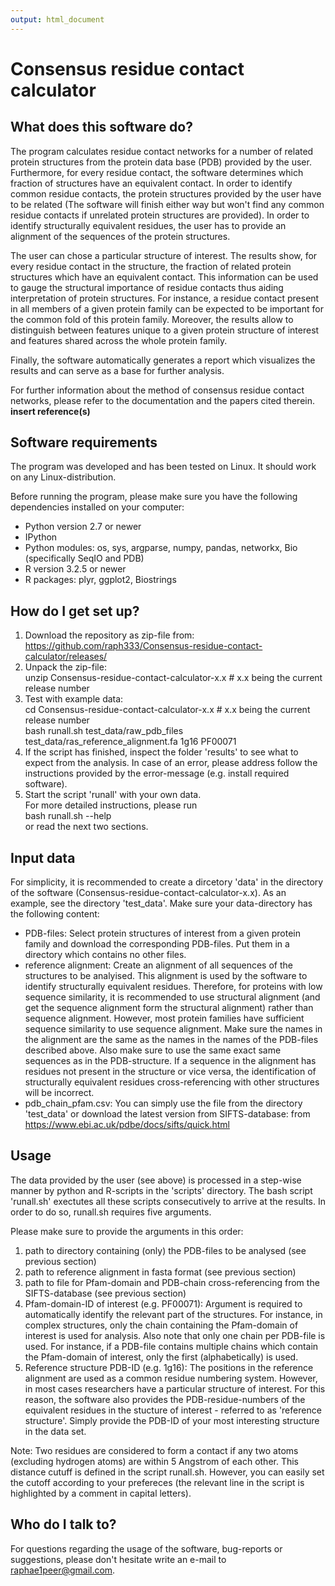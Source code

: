 ```yaml
---
output: html_document
---
```


# Consensus residue contact calculator


## What does this software do?

The program calculates residue contact networks for a number of related protein structures from the protein data base (PDB) provided by the user. Furthermore, for every residue contact, the software determines which fraction of structures have an equivalent contact. In order to identify common residue contacts, the protein structures provided by the user have to be related (The software will finish either way but won't find any common residue contacts if unrelated protein structures are provided). In order to identify structurally equivalent residues, the user has to provide an alignment of the sequences of the protein structures.

The user can chose a particular structure of interest. The results show, for every residue contact in the structure, the fraction of related protein structures which have an equivalent contact. This information can be used to gauge the structural importance of residue contacts thus aiding interpretation of protein structures. For instance, a residue contact present in all members of a given protein family can be expected to be important for the common fold of this protein family. Moreover, the results allow to distinguish between features unique to a given protein structure of interest and features shared across the whole protein family.

Finally, the software automatically generates a report which visualizes the results and can serve as a base for further analysis.

For further information about the method of consensus residue contact networks, please refer to the documentation and the papers cited therein.  **insert reference(s)**


## Software requirements

The program was developed and has been tested on Linux. It should work on any Linux-distribution.

Before running the program, please make sure you have the following dependencies installed on your computer:

* Python version 2.7 or newer
* IPython
* Python modules: os, sys, argparse, numpy, pandas, networkx, Bio (specifically SeqIO and PDB)
* R version 3.2.5 or newer
* R packages: plyr, ggplot2, Biostrings


## How do I get set up?

1) Download the repository as zip-file from: https://github.com/raph333/Consensus-residue-contact-calculator/releases/
2) Unpack the zip-file:  
unzip Consensus-residue-contact-calculator-x.x  # x.x being the current release number
3) Test with example data:  
cd Consensus-residue-contact-calculator-x.x  # x.x being the current release number  
bash runall.sh test_data/raw_pdb_files test_data/ras_reference_alignment.fa 1g16 PF00071
4) If the script has finished, inspect the folder 'results' to see what to expect from the analysis. In case of an error, please address follow the instructions provided by the error-message (e.g. install required software).
5) Start the script 'runall' with your own data.   
For more detailed instructions, please run  
bash runall.sh --help  
or read the next two sections.


## Input data

For simplicity, it is recommended to create a dircetory 'data' in the directory of the software (Consensus-residue-contact-calculator-x.x). As an example, see the directory 'test_data'. Make sure your data-directory has the following content:

* PDB-files: Select protein structures of interest from a given protein family and download the corresponding PDB-files. Put them in a directory which contains no other files.
* reference alignment: Create an alignment of all sequences of the structures to be analyised. This alignment is used by the software to identify structurally equivalent residues. Therefore, for proteins with low sequence similarity, it is recommended to use structural alignment (and get the sequence alignment form the structural alignment) rather than sequence alignment. However, most protein families have sufficient sequence similarity to use sequence alignment. Make sure the names in the alignment are the same as the names in the names of the PDB-files described above. Also make sure to use the same exact same sequences as in the PDB-structure. If a sequence in the alignment has residues not present in the structure or vice versa, the identification of structurally equivalent residues cross-referencing with other structures will be incorrect.
* pdb_chain_pfam.csv: You can simply use the file from the directory 'test_data' or download the latest version from SIFTS-database: from https://www.ebi.ac.uk/pdbe/docs/sifts/quick.html

## Usage

The data provided by the user (see above) is processed in a step-wise manner by python and R-scripts in the 'scripts' directory. The bash script 'runall.sh' exectutes all these scripts consecutively to arrive at the results. In order to do so, runall.sh requires five arguments.

Please make sure to provide the arguments in this order:  
1) path to directory containing (only) the PDB-files to be analysed (see previous section)  
2) path to reference alignment in fasta format (see previous section)  
3) path to file for Pfam-domain and PDB-chain cross-referencing from the SIFTS-database (see previous section)  
4) Pfam-domain-ID of interest (e.g. PF00071): Argument is required to automatically identify the relevant part of the structures. For instance, in complex structures, only the chain containing the Pfam-domain of interest is used for analysis. Also note that only one chain per PDB-file is used. For instance, if a PDB-file contains multiple chains which contain the Pfam-domain of interest, only the first (alphabetically) is used.  
5) Reference structure PDB-ID (e.g. 1g16): The positions in the reference alignment are used as a common residue numbering system. However, in most cases researchers have a particular structure of interest. For this reason, the software also provides the PDB-residue-numbers of the equivalent residues in the stucture of interest - referred to as 'reference structure'. Simply provide the PDB-ID of your most interesting structure in the data set.  

Note: Two residues are considered to form a contact if any two atoms (excluding hydrogen atoms) are within 5 Angstrom of each other. This distance cutuff is defined in the script runall.sh. However, you can easily set the cutoff according to your prefereces (the relevant line in the script is highlighted by a comment in capital letters).


## Who do I talk to?

For questions regarding the usage of the software, bug-reports or suggestions, please don't hesitate write an e-mail to raphae1peer@gmail.com.
